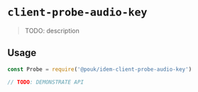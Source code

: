 # `client-probe-audio-key`

> TODO: description

## Usage

```js
const Probe = require('@pouk/idem-client-probe-audio-key')

// TODO: DEMONSTRATE API
```
